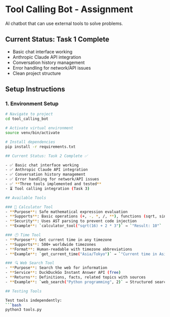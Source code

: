 # Tool Calling Bot - Assignment

AI chatbot that can use external tools to solve problems.

## Current Status: Task 1 Complete

- Basic chat interface working
- Anthropic Claude API integration
- Conversation history management
- Error handling for network/API issues
- Clean project structure

## Setup Instructions

### 1. Environment Setup
```bash
# Navigate to project
cd tool_calling_bot

# Activate virtual environment
source venv/bin/activate

# Install dependencies
pip install -r requirements.txt

## Current Status: Task 2 Complete ✅

- ✅ Basic chat interface working
- ✅ Anthropic Claude API integration  
- ✅ Conversation history management
- ✅ Error handling for network/API issues
- ✅ **Three tools implemented and tested**
- ⏳ Tool calling integration (Task 3)

## Available Tools

### 🧮 Calculator Tool
- **Purpose**: Safe mathematical expression evaluation
- **Supports**: Basic operations (+, -, *, /, **), functions (sqrt, sin, cos, tan, log), constants (pi, e)
- **Security**: Uses AST parsing to prevent code injection
- **Example**: `calculator_tool("sqrt(16) + 2 * 3")` → `"Result: 10"`

### 🕐 Time Tool  
- **Purpose**: Get current time in any timezone
- **Supports**: 500+ worldwide timezones
- **Format**: Human-readable with timezone abbreviations
- **Example**: `get_current_time("Asia/Tokyo")` → `"Current time in Asia/Tokyo: Saturday, August 03, 2024 at 12:30:45 AM JST"`

### 🔍 Web Search Tool
- **Purpose**: Search the web for information
- **Service**: DuckDuckGo Instant Answer API (free)
- **Returns**: Definitions, facts, related topics with sources
- **Example**: `web_search("Python programming", 2)` → Structured search results

## Testing Tools

Test tools independently:
```bash
python3 tools.py